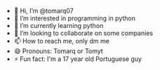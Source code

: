 - 👋 Hi, I’m @tomarq07
- 👀 I’m interested in programming in python
- 🌱 I’m currently learning python
- 💞️ I’m looking to collaborate on some companies
- 📫 How to reach me, only dm me
- 😄 Pronouns: Tomarq or Tomyt
- ⚡ Fun fact: I'm a 17 year old Portuguese guy
